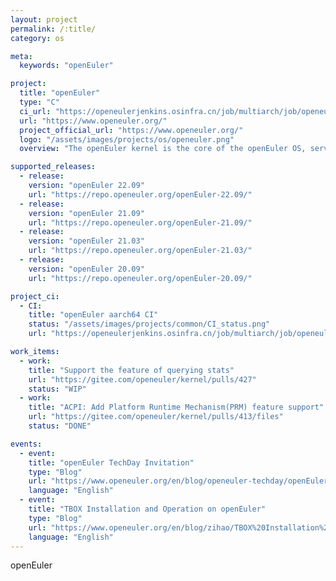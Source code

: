 ```yaml
---
layout: project
permalink: /:title/
category: os

meta:
  keywords: "openEuler"

project:
  title: "openEuler"
  type: "C"
  ci_url: "https://openeulerjenkins.osinfra.cn/job/multiarch/job/openeuler"
  url: "https://www.openeuler.org/"
  project_official_url: "https://www.openeuler.org/"
  logo: "/assets/images/projects/os/openeuler.png"
  overview: "The openEuler kernel is the core of the openEuler OS, serving as the foundation of system performance and stability and a bridge between processors, devices, and services."

supported_releases:
  - release:
    version: "openEuler 22.09"
    url: "https://repo.openeuler.org/openEuler-22.09/"
  - release:
    version: "openEuler 21.09"
    url: "https://repo.openeuler.org/openEuler-21.09/"
  - release:
    version: "openEuler 21.03"
    url: "https://repo.openeuler.org/openEuler-21.03/"
  - release:
    version: "openEuler 20.09"
    url: "https://repo.openeuler.org/openEuler-20.09/"

project_ci:
  - CI:
    title: "openEuler aarch64 CI"
    status: "/assets/images/projects/common/CI_status.png"
    url: "https://openeulerjenkins.osinfra.cn/job/multiarch/job/openeuler/job/aarch64/job/kernel/"

work_items:
  - work:
    title: "Support the feature of querying stats"
    url: "https://gitee.com/openeuler/kernel/pulls/427"
    status: "WIP"
  - work:
    title: "ACPI: Add Platform Runtime Mechanism(PRM) feature support"
    url: "https://gitee.com/openeuler/kernel/pulls/413/files"
    status: "DONE"

events:
  - event:
    title: "openEuler TechDay Invitation"
    type: "Blog"
    url: "https://www.openeuler.org/en/blog/openeuler-techday/openEuler%20TechDay%20Invitation.html"
    language: "English"
  - event:
    title: "TBOX Installation and Operation on openEuler"
    type: "Blog"
    url: "https://www.openeuler.org/en/blog/zihao/TBOX%20Installation%20and%20Operation%20on%20openEuler.html"
    language: "English"
---
```


<p>openEuler</p>
